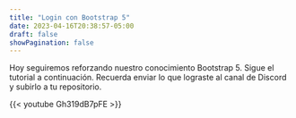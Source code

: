 ```yaml
---
title: "Login con Bootstrap 5"
date: 2023-04-16T20:38:57-05:00
draft: false
showPagination: false
---
```


Hoy seguiremos reforzando nuestro conocimiento Bootstrap 5. Sigue el tutorial a continuación. Recuerda enviar lo que lograste al canal de Discord y subirlo a tu repositorio.

{{< youtube Gh319dB7pFE >}}